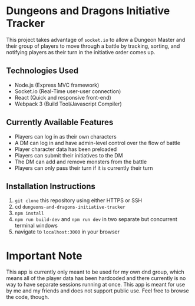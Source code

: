 # Dungeons and Dragons Initiative Tracker

This project takes advantage of `socket.io` to allow a Dungeon Master
and their group of players to move through a battle by tracking,
sorting, and notifying players as their turn in the initiative order
comes up.

## Technologies Used
* Node.js (Express MVC framework)
* Socket.io (Real-Time user-user connection)
* React (Quick and responsive front-end)
* Webpack 3 (Build Tool/Javascript Compiler)

## Currently Available Features

* Players can log in as their own characters
* A DM can log in and have admin-level control over the flow of battle
* Player character data has been preloaded
* Players can submit their initiatives to the DM
* The DM can add and remove monsters from the battle
* Players can only pass their turn if it is currently their turn

## Installation Instructions

1. `git clone` this repository using either HTTPS or SSH
2. cd `dungeons-and-dragons-initiative-tracker`
3. `npm install`
4. `npm run build-dev` and `npm run dev` in two separate but concurrent terminal windows
5. navigate to `localhost:3000` in your browser


# Important Note
This app is currently only meant to be used for my own dnd group, which means all of the player data has been hardcoded and there currently is no way to have separate sessions running at once. This app is meant for use by me and my friends and does not support public use. Feel free to browse the code, though.